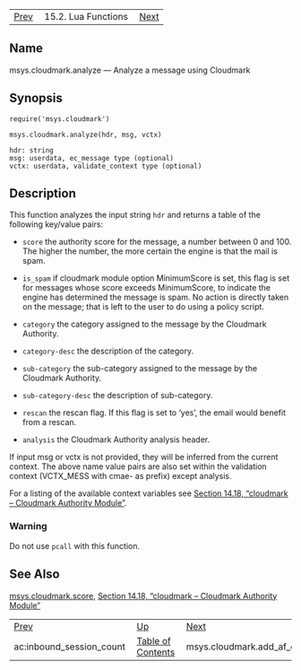 |     |     |     |
| --- | --- | --- |
| [Prev](lua.ref.ac_inbound_session_count)  | 15.2. Lua Functions |  [Next](lua.ref.msys.cloudmark.add_af_data.php) |

<a name="lua.ref.msys.cloudmark.analyze"></a>
## Name

msys.cloudmark.analyze — Analyze a message using Cloudmark

<a name="idp23433392"></a>
## Synopsis

`require('msys.cloudmark')`

`msys.cloudmark.analyze(hdr, msg, vctx)`

```
hdr: string
msg: userdata, ec_message type (optional)
vctx: userdata, validate_context type (optional)
```
<a name="idp23436880"></a>
## Description

This function analyzes the input string `hdr` and returns a table of the following key/value pairs:

*   `score` the authority score for the message, a number between 0 and 100\. The higher the number, the more certain the engine is that the mail is spam.

*   `is_spam` if cloudmark module option MinimumScore is set, this flag is set for messages whose score exceeds MinimumScore, to indicate the engine has determined the message is spam. No action is directly taken on the message; that is left to the user to do using a policy script.

*   `category` the category assigned to the message by the Cloudmark Authority.

*   `category-desc` the description of the category.

*   `sub-category` the sub-category assigned to the message by the Cloudmark Authority.

*   `sub-category-desc` the description of sub-category.

*   `rescan` the rescan flag. If this flag is set to ‘yes’, the email would benefit from a rescan.

*   `analysis` the Cloudmark Authority analysis header.

If input msg or vctx is not provided, they will be inferred from the current context. The above name value pairs are also set within the validation context (VCTX_MESS with cmae- as prefix) except analysis.

For a listing of the available context variables see [Section 14.18, “cloudmark – Cloudmark Authority Module”](modules.cloudmark "14.18. cloudmark – Cloudmark Authority Module").

### Warning

Do not use `pcall` with this function.

<a name="idp23452992"></a>
## See Also

[msys.cloudmark.score](lua.ref.msys.cloudmark.score "msys.cloudmark.score"), [Section 14.18, “cloudmark – Cloudmark Authority Module”](modules.cloudmark.php "14.18. cloudmark – Cloudmark Authority Module")

|     |     |     |
| --- | --- | --- |
| [Prev](lua.ref.ac_inbound_session_count)  | [Up](lua.function.details.php) |  [Next](lua.ref.msys.cloudmark.add_af_data.php) |
| ac:inbound_session_count  | [Table of Contents](index) |  msys.cloudmark.add_af_data |
